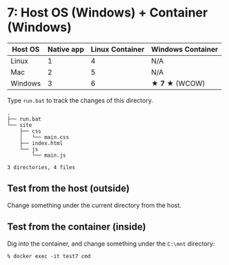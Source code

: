# 7: Host OS (Windows) + Container (Windows)

| Host OS | Native app | Linux Container | Windows Container |
|---------|------------|-----------------|-------------------|
| Linux   | 1          | 4               | N/A               |
| Mac     | 2          | 5               | N/A               |
| Windows | 3          | 6               | **★ 7 ★** (WCOW)  |


Type `run.bat` to track the changes of this directory.

```
.
├── run.bat
└── site
    ├── css
    │   └── main.css
    ├── index.html
    └── js
        └── main.js

3 directories, 4 files
```

## Test from the host (outside)

Change something under the current directory from the host.


## Test from the container (inside)

Dig into the container, and change something under the `C:\mnt` directory:

```
% docker exec -it test7 cmd
```